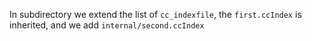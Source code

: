 In subdirectory we extend the list of `cc_indexfile`, the `first.ccIndex` is inherited, and we add `internal/second.ccIndex`
